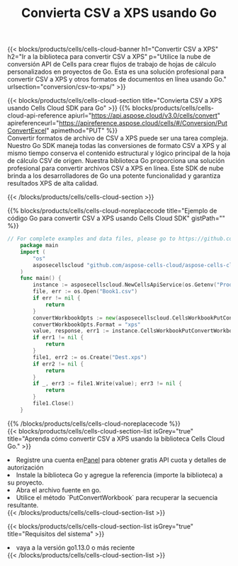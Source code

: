 ﻿---
title:  Convierta CSV a XPS usando Go
description:  Utilizar el SDK de Cloud Aspose.Cells para Go para convertir un archivo de formato CSV a un archivo de formato XPS.
kwords: Excel, Convert CSV to XPS, REST, Go
howto: How to convert CSV to XPS using Aspose.Cells Cloud Go library.
---
{{< blocks/products/cells/cells-cloud-banner h1="Convertir CSV a XPS" h2="Ir a la biblioteca para convertir CSV a XPS" p="Utilice la nube de conversión API de Cells para crear flujos de trabajo de hojas de cálculo personalizados en proyectos de Go. Esta es una solución profesional para convertir CSV a XPS y otros formatos de documentos en línea usando Go." urlsection="conversion/csv-to-xps/" >}}

{{< blocks/products/cells/cells-cloud-section title="Convierta CSV a XPS usando Cells Cloud SDK para Go" >}}
{{% blocks/products/cells/cells-cloud-api-reference apiurl="https://api.aspose.cloud/v3.0/cells/convert" apireferenceurl="https://apireference.aspose.cloud/cells/#/Conversion/PutConvertExcel" apimethod="PUT" %}}
<br/>
Convertir formatos de archivo de CSV a XPS puede ser una tarea compleja. Nuestro Go SDK maneja todas las conversiones de formato CSV a XPS y al mismo tiempo conserva el contenido estructural y lógico principal de la hoja de cálculo CSV de origen. Nuestra biblioteca Go proporciona una solución profesional para convertir archivos CSV a XPS en línea. Este SDK de nube brinda a los desarrolladores de Go una potente funcionalidad y garantiza resultados XPS de alta calidad.

{{< /blocks/products/cells/cells-cloud-section >}}

{{% blocks/products/cells/cells-cloud-noreplacecode title="Ejemplo de código Go para convertir CSV a XPS usando Cells Cloud SDK" gistPath="" %}}
 
```go
// For complete examples and data files, please go to https://github.com/aspose-cells-cloud/aspose-cells-cloud-go/
    package main
    import (
	    "os"
	    asposecellscloud "github.com/aspose-cells-cloud/aspose-cells-cloud-go/v22"
    )
    func main() {
	    instance := asposecellscloud.NewCellsApiService(os.Getenv("ProductClientId"), os.Getenv("ProductClientSecret"))
	    file, err := os.Open("Book1.csv")
	    if err != nil {
		    return
	    }
	    convertWorkbookOpts := new(asposecellscloud.CellsWorkbookPutConvertWorkbookOpts)
	    convertWorkbookOpts.Format = "xps"
	    value, response, err1 := instance.CellsWorkbookPutConvertWorkbook(file, convertWorkbookOpts)
	    if err1 != nil {
		    return
	    }
	    file1, err2 := os.Create("Dest.xps")
	    if err2 != nil {
		    return
	    }
	    if _, err3 := file1.Write(value); err3 != nil {
		    return
	    }
	    file1.Close()
    }
```
 
{{% /blocks/products/cells/cells-cloud-noreplacecode %}}
<br/>
{{< blocks/products/cells/cells-cloud-section-list isGrey="true" title="Aprenda cómo convertir CSV a XPS usando la biblioteca Cells Cloud Go." >}}
<li> Registre una cuenta en<a href="https://dashboard.aspose.cloud/">Panel</a> para obtener gratis API cuota y detalles de autorización</li>
<li>Instale la biblioteca Go y agregue la referencia (importe la biblioteca) a su proyecto.</li>
<li>Abra el archivo fuente en go.</li>
<li>Utilice el método `PutConvertWorkbook` para recuperar la secuencia resultante.</li>
{{< /blocks/products/cells/cells-cloud-section-list >}}

{{< blocks/products/cells/cells-cloud-section-list isGrey="true" title="Requisitos del sistema" >}}
<li>vaya a la versión go1.13.0 o más reciente</li>
{{< /blocks/products/cells/cells-cloud-section-list >}}
